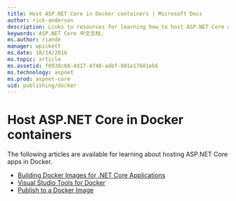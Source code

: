 ```yaml
---
title: Host ASP.NET Core in Docker containers | Microsoft Docs
author: rick-anderson
description: Links to resources for learning how to host ASP.NET Core apps in Docker containers.
keywords: ASP.NET Core 中文文档,
ms.author: riande
manager: wpickett
ms.date: 10/14/2016
ms.topic: article
ms.assetid: f0930c68-4d17-4748-adbf-801e17601eb6
ms.technology: aspnet
ms.prod: aspnet-core
uid: publishing/docker
---
```

# Host ASP.NET Core in Docker containers

The following articles are available for learning about hosting ASP.NET Core apps in Docker.

* [Building Docker Images for .NET Core Applications](https://docs.microsoft.com/dotnet/articles/core/docker/building-net-docker-images)
* [Visual Studio Tools for Docker](https://docs.microsoft.com/dotnet/articles/core/docker/visual-studio-tools-for-docker)
* [Publish to a Docker Image](https://azure.microsoft.com/documentation/articles/vs-azure-tools-docker-hosting-web-apps-in-docker)
